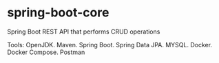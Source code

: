 # spring-boot-core


Spring Boot REST API that performs CRUD operations

Tools: OpenJDK. Maven. Spring Boot. Spring Data JPA. MYSQL. Docker. Docker Compose. Postman
